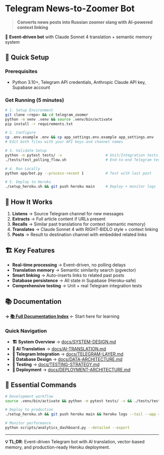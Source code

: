 # Telegram News-to-Zoomer Bot

> **Converts news posts into Russian zoomer slang with AI-powered context linking**

🎯 **Event-driven bot** with Claude Sonnet 4 translation + semantic memory system

## 🚀 Quick Setup

### Prerequisites
- Python 3.10+, Telegram API credentials, Anthropic Claude API key, Supabase account

### Get Running (5 minutes)
```bash
# 1. Setup Environment
git clone <repo> && cd telegram_zoomer
python -m venv .venv && source .venv/bin/activate
pip install -r requirements.txt

# 2. Configure
cp .env.example .env && cp app_settings.env.example app_settings.env
# Edit both files with your API keys and channel names

# 3. Validate Setup  
python -m pytest tests/ -v                    # Unit/Integration tests
./tests/test_polling_flow.sh                  # End-to-end Telegram test

# 4. Run Locally
python app/bot.py --process-recent 1          # Test with last post

# 5. Deploy to Heroku
./setup_heroku.sh && git push heroku main     # Deploy + monitor logs
```

## 🧠 How It Works
1. **Listens** → Source Telegram channel for new messages
2. **Extracts** → Full article content if URLs present
3. **Recalls** → Similar past translations for context (semantic memory)
4. **Translates** → Claude Sonnet 4 with RIGHT-BIDLO style + context linking
5. **Posts** → Result to destination channel with embedded related links

## 🏗️ Key Features
- **Real-time processing** → Event-driven, no polling delays
- **Translation memory** → Semantic similarity search (pgvector)
- **Smart linking** → Auto-inserts links to related past posts
- **Database persistence** → All state in Supabase (Heroku-safe)
- **Comprehensive testing** → Unit + real Telegram integration tests

## 📚 Documentation

**→ [📚 Full Documentation Index](docs/INDEX.md)** ← Start here for learning

### Quick Navigation
- **🏗️ System Overview** → [docs/SYSTEM-DESIGN.md](docs/SYSTEM-DESIGN.md)
- **🧠 AI Translation** → [docs/AI-TRANSLATION.md](docs/AI-TRANSLATION.md) 
- **📡 Telegram Integration** → [docs/TELEGRAM-LAYER.md](docs/TELEGRAM-LAYER.md)
- **💾 Database Design** → [docs/DATA-ARCHITECTURE.md](docs/DATA-ARCHITECTURE.md)
- **🧪 Testing** → [docs/TESTING-STRATEGY.md](docs/TESTING-STRATEGY.md)
- **🚀 Deployment** → [docs/DEPLOYMENT-ARCHITECTURE.md](docs/DEPLOYMENT-ARCHITECTURE.md)

## 🎯 Essential Commands
```bash
# Development workflow
source .venv/bin/activate && python -m pytest tests/ -v && ./tests/test_polling_flow.sh

# Deploy to production  
./setup_heroku.sh && git push heroku main && heroku logs --tail --app <app>

# Monitor performance
python scripts/analytics_dashboard.py --detailed --export
```

---
**💡 TL;DR**: Event-driven Telegram bot with AI translation, vector-based memory, and production-ready Heroku deployment.
